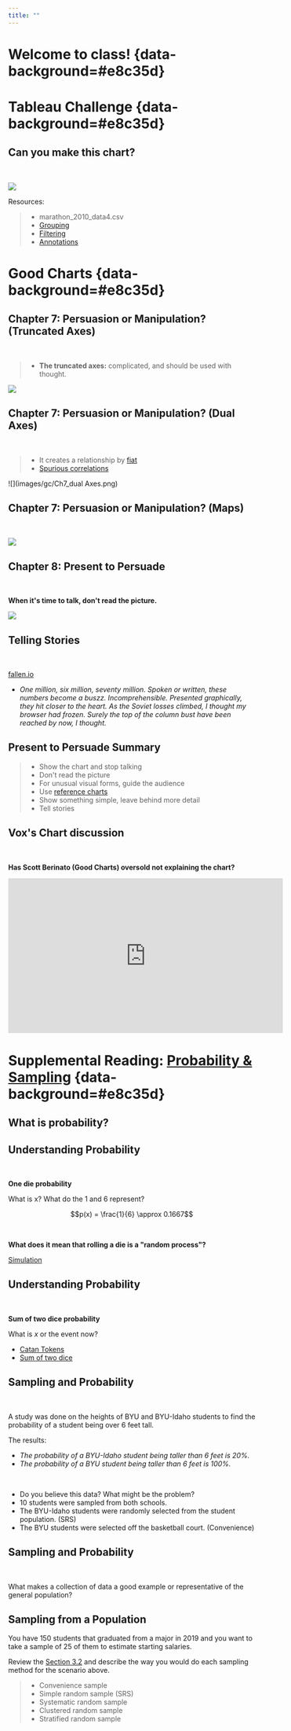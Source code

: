 ```yaml
---
title: ""
---
```


# Welcome to class!   {data-background=#e8c35d}

# Tableau Challenge  {data-background=#e8c35d}

## Can you make this chart?

<br>

![](images/popular_marathons2.png)
<br>

Resources:

> - marathon_2010_data4.csv
> - [Grouping](https://www.tableau.com/learn/tutorials/on-demand/grouping)
> - [Filtering](https://www.tableau.com/learn/tutorials/on-demand/ways-filter)
> - [Annotations](https://help.tableau.com/current/pro/desktop/en-us/annotations_annotations_add.htm)

# Good Charts  {data-background=#e8c35d}

## Chapter 7: Persuasion or Manipulation? (Truncated Axes)

<br>

> - **The truncated axes:** complicated, and should be used with thought.

![](images/gc/Ch7_truncated_2.png)

## Chapter 7: Persuasion or Manipulation? (Dual Axes)

<br>

> - It creates a relationship by [fiat](https://www.google.com/search?sxsrf=ALeKk01gVeWIh-n6E7yRv4vuGSwK3Ggy8A%3A1590605433288&ei=ebbOXoaMEbbP0PEP_LGc8AU&q=fiat+definition&oq=fiat+def&gs_lcp=CgZwc3ktYWIQAxgAMgoIABCRAhBGEPkBMgUIABCRAjICCAAyAggAMgIIADICCAAyAggAMgIIADICCAAyAggAOgQIABBHOgQIABBDOgcIABAUEIcCUPEzWOg-YJdSaABwAXgAgAFbiAHQApIBATSYAQCgAQGqAQdnd3Mtd2l6&sclient=psy-ab)
> - [Spurious correlations](https://www.tylervigen.com/spurious-correlations)

![](images/gc/Ch7_dual Axes.png)

## Chapter 7: Persuasion or Manipulation? (Maps)

<br>

![](images/gc/Ch7_maps_area_combined.png)

## Chapter 8: Present to Persuade

<br>

**When it's time to talk, don't read the picture.**

![](images/gc/Ch8_explainVinsight.png)
<!----------------------
## Hans Rosling's Idea Discussion

<br>

<iframe width="560" height="315" src="https://www.youtube.com/embed/jbkSRLYSojo" frameborder="0" allow="accelerometer; autoplay; encrypted-media; gyroscope; picture-in-picture" allowfullscreen></iframe>
------------------------->

## Telling Stories

<br>

[fallen.io](http://www.fallen.io/ww2/)

- *One million, six million, seventy million. Spoken or written, these numbers become a buszz. Incomprehensible. Presented graphically, they hit closer to the heart. As the Soviet losses climbed, I thought my browser had frozen. Surely the top of the column bust have been reached by now, I thought.*

## Present to Persuade Summary

> - Show the chart and stop talking
> - Don't read the picture
> - For unusual visual forms, guide the audience
> - Use [reference charts](https://projects.fivethirtyeight.com/tom-brady-touchdown-passes/)
> - Show something simple, leave behind more detail
> - Tell stories

## Vox's Chart discussion

<br>

**Has Scott Berinato (Good Charts) oversold not explaining the chart?**

<iframe width="560" height="315" src="https://www.youtube.com/embed/O-3Mlj3MQ_Q" frameborder="0" allow="accelerometer; autoplay; encrypted-media; gyroscope; picture-in-picture" allowfullscreen></iframe>







# Supplemental Reading: [Probability & Sampling](https://byuistats.github.io/BYUI_CSE150_StatBook/probability-sampling-and-confidence-intervals.html) {data-background=#e8c35d}

## What is probability?

## Understanding Probability

<br>

**One die probability**

What is x? What do the 1 and 6 represent?

$$p(x) = \frac{1}{6} \approx 0.1667$$

<br>

**What does it mean that rolling a die is a "random process"?**

[Simulation](https://istats.shinyapps.io/RandomNumbers/)


## Understanding Probability

<br>

**Sum of two dice probability**

What is $x$ or the event now?

- [Catan Tokens](images/other/catan_tokens.jpg)
- [Sum of two dice](images/other/sum_of_two_dice.jpg)

## Sampling and Probability

<br>

A study was done on the heights of BYU and BYU-Idaho students to find the probability of a student being over 6 feet tall. 

The results:

- *The probability of a BYU-Idaho student being taller than 6 feet is 20%.*
- *The probability of a BYU student being taller than 6 feet is 100%.*

<br>

- Do you believe this data? What might be the problem?
- 10 students were sampled from both schools.
- The BYU-Idaho students were randomly selected from the student population. (SRS)
- The BYU students were selected off the basketball court. (Convenience)

## Sampling and Probability

<br>

What makes a collection of data a good example or representative of the general population?

## Sampling from a Population

You have 150 students that graduated from a major in 2019 and you want to take a sample of 25 of them to estimate starting salaries.

Review the [Section 3.2](https://byuistats.github.io/BYUI_CSE150_StatBook/probability-and-sampling.html) and describe the way you would do each sampling method for the scenario above.

> - Convenience sample
> - Simple random sample (SRS) 
> - Systematic random sample 
> - Clustered random sample
> - Stratified random sample
